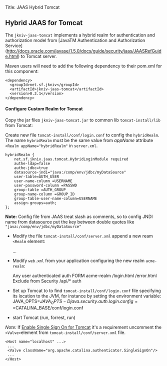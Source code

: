 Title: JAAS Hybrid Tomcat

Hybrid JAAS for Tomcat
--------------------

The `jkniv-jaas-tomcat` implements a hybrid realm for authentication and authorization model from [JavaTM Authentication and Authorization Service] (http://docs.oracle.com/javase/1.5.0/docs/guide/security/jaas/JAASRefGuide.html) to Tomcat server.

Maven users will need to add the following dependency to their pom.xml for this component:

    <dependency>
      <groupId>net.sf.jkniv</groupId>
      <artifactId>jkniv-jaas-tomcat</artifactId>
      <version>0.3.1</version>
    </dependency>

     
#### Configure Custom Realm for Tomcat  

Copy the jar files `jkniv-jaas-tomcat.jar` to common lib `tomcat-install/lib` from Tomcat:
 
Create new file `tomcat-install/conf/login.conf` to config the `hybridRealm`. The name `hybridRealm` must be the same value from *appName* attribute `<Realm appName="hybridRealm"` in `server.xml`.


    hybridRealm {
        net.sf.jkniv.jaas.tomcat.HybridLoginModule required
        authe-ldap=false
        authe-jdbc=true
        datasource-jndi="java:/comp/env/jdbc/myDataSource"
        user-table=AUTH_USER
        user-name-column =USERNAME
        user-password-column =PASSWD
        group-table =AUTH_GROUP
        group-name-column =GROUP_ID
        group-table-user-name-column=USERNAME
        assign-groups=auth;
    };

**Note:** Config file from JAAS treat slash as comments, so to config JNDI name from datasource put the key between double quotes like `"java:/comp/env/jdbc/myDataSource"`

- Modify the file `tomcat-install/conf/server.xml` append a new ream `<Realm` element:


    <Engine defaultHost="localhost" name="Catalina">
      ...
      <Realm className="org.apache.catalina.realm.JAASRealm"
        appName="hybridRealm"
        userClassNames="net.sf.jkniv.jaas.tomcat.UserPrincipal"
        roleClassNames="net.sf.jkniv.jaas.tomcat.RolePrincipal">
      </Realm>
    </Engine>

- Modify `web.xml` from your application configuring the new realm `acme-realm`:
    
    <security-role>
      <description>Any user authenticated</description>
      <role-name>auth</role-name>
    </security-role>  
    <login-config> 
      <auth-method>FORM</auth-method> 
      <realm-name>acme-realm</realm-name> 
      <form-login-config> 
        <form-login-page>/login.html</form-login-page> 
        <form-error-page>/error.html</form-error-page> 
      </form-login-config> 
    </login-config> 
    <security-constraint>
      <web-resource-collection>
        <web-resource-name>Exclude from Security</web-resource-name>
        <url-pattern>/api/*</url-pattern>
      </web-resource-collection>
      <auth-constraint>
        <role-name>auth</role-name>
      </auth-constraint>
    </security-constraint>

- Set up Tomcat to to find `tomcat-install/conf/login.conf` file specifying its location to the JVM, for instance by setting the environment variable: JAVA_OPTS=$JAVA_OPTS -Djava.security.auth.login.config==$CATALINA_BASE/conf/login.conf
    
- start Tomcat (run, forrest, run)

*Note:* If [Enable Single Sign On for Tomcat][5] it's a requirement uncomment the `<Valve>`element from `tomcat-install/conf/server.xml` file.


    <Host name="localhost" ...>
     ...
     <Valve className="org.apache.catalina.authenticator.SingleSignOn"/>
     ...
    </Host>
    
    
        
[1]: https://tomcat.apache.org/tomcat-7.0-doc/realm-howto.html                                              "Configuring Tomcat JAAS"
[2]: https://tomcat.apache.org/tomcat-7.0-doc/config/host.html#Single%20Sign%20On                           "SSO Tomcat"    
[3]: https://docs.oracle.com/javase/7/docs/technotes/guides/security/jaas/tutorials/LoginConfigFile.html    "JAAS Login Configuration File"
[4]: https://docs.oracle.com/javase/7/docs/api/javax/security/auth/login/Configuration.html                 "Login Configuration"
[5]: http://tomcat.apache.org/tomcat-8.0-doc/config/host.html#Single_Sign_On                                "Enable Single Sign On for Tomcat"